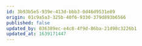 ```yaml
---
id: 3b93b5e5-939e-413d-bbb3-0d46d9531e89
origin: 01c9a5a3-325b-40f6-9330-379d893b6566
published: false
updated_by: 036389ec-e4c8-4f9d-86ba-21d98c3226b1
updated_at: 1639171447
---
```

